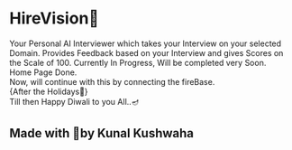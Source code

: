# HireVision🏢
Your Personal AI Interviewer which takes your Interview on your selected Domain. 
Provides Feedback based on your Interview and gives Scores on the Scale of 100. 
Currently In Progress,  Will be completed very Soon.<br>
Home Page Done.<br>
Now, will continue with this by connecting the fireBase.<br>
{After the Holidays🥳}<br>
Till then Happy Diwali to you All..🪔<br>


## Made with 💖by Kunal Kushwaha